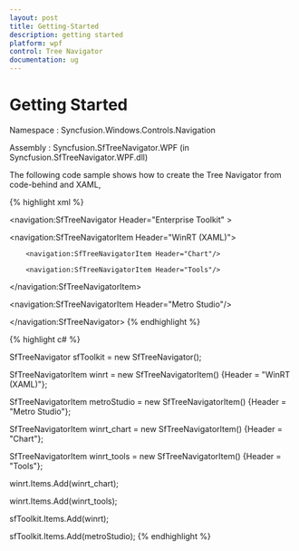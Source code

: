```yaml
---
layout: post
title: Getting-Started
description: getting started 
platform: wpf
control: Tree Navigator 
documentation: ug
---
```


# Getting Started 

Namespace : Syncfusion.Windows.Controls.Navigation 

Assembly : Syncfusion.SfTreeNavigator.WPF (in Syncfusion.SfTreeNavigator.WPF.dll) 

The following code sample shows how to create the Tree Navigator from code-behind and XAML, 


{% highlight xml %}

<navigation:SfTreeNavigator Header="Enterprise Toolkit" >

   <navigation:SfTreeNavigatorItem Header="WinRT (XAML)">

        <navigation:SfTreeNavigatorItem Header="Chart"/>

        <navigation:SfTreeNavigatorItem Header="Tools"/>

   </navigation:SfTreeNavigatorItem>

   <navigation:SfTreeNavigatorItem Header="Metro Studio"/>

</navigation:SfTreeNavigator>
{% endhighlight %}

{% highlight c# %}

SfTreeNavigator sfToolkit = new SfTreeNavigator();



SfTreeNavigatorItem winrt = new SfTreeNavigatorItem() {Header = "WinRT (XAML)"};

SfTreeNavigatorItem metroStudio = new SfTreeNavigatorItem() {Header = "Metro Studio"};



SfTreeNavigatorItem winrt_chart = new SfTreeNavigatorItem() {Header = "Chart"};

SfTreeNavigatorItem winrt_tools = new SfTreeNavigatorItem() {Header = "Tools"};



winrt.Items.Add(winrt_chart);

winrt.Items.Add(winrt_tools);



sfToolkit.Items.Add(winrt);

sfToolkit.Items.Add(metroStudio);
{% endhighlight %}




